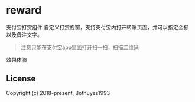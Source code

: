 # reward
支付宝打赏组件 自定义打赏视窗，支持支付宝内打开转账页面，并可以指定金额以及备注文字。

>注意只能在支付宝app里面打开扫一扫，扫描二维码 

效果体验






## License

Copyright (c) 2018-present, BothEyes1993
